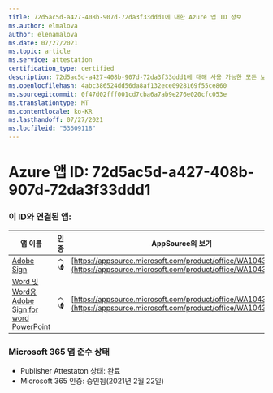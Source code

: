 ```yaml
---
title: 72d5ac5d-a427-408b-907d-72da3f33ddd1에 대한 Azure 앱 ID 정보
ms.author: elmalova
author: elenamalova
ms.date: 07/27/2021
ms.topic: article
ms.service: attestation
certification_type: certified
description: 72d5ac5d-a427-408b-907d-72da3f33ddd1에 대해 사용 가능한 모든 보안 및 규정 준수 정보입니다.
ms.openlocfilehash: 4abc386524dd56da8af132ece0928169f55ce860
ms.sourcegitcommit: 0f47d02fff001cd7cba6a7ab9e276e020cfc053e
ms.translationtype: MT
ms.contentlocale: ko-KR
ms.lasthandoff: 07/27/2021
ms.locfileid: "53609118"
---
```

# <a name="azure-app-id-72d5ac5d-a427-408b-907d-72da3f33ddd1"></a>Azure 앱 ID: 72d5ac5d-a427-408b-907d-72da3f33ddd1


### <a name="apps-associated-with-this-id"></a>이 ID와 연결된 앱:
| **앱 이름** | **인증** | **AppSource의 보기** |
|--------------|---------------|-----------------------|
| [Adobe Sign](https://docs.microsoft.com/microsoft-365-app-certification/forward/WA104381233) | <img alt="Certified application badge" src="../media/certified-badge.png" height="25" width="25" /> | [https://appsource.microsoft.com/product/office/WA104381233](https://appsource.microsoft.com/product/office/WA104381233) |
| [Word 및 Word용 Adobe Sign for word PowerPoint](https://docs.microsoft.com/microsoft-365-app-certification/forward/WA104381155) | <img alt="Certified application badge" src="../media/certified-badge.png" height="25" width="25" /> | [https://appsource.microsoft.com/product/office/WA104381155](https://appsource.microsoft.com/product/office/WA104381155) |

### <a name="microsoft-365-app-compliance-status"></a>Microsoft 365 앱 준수 상태
- Publisher Attestaton 상태: 완료
- Microsoft 365 인증: 승인됨(2021년 2월 22일)
